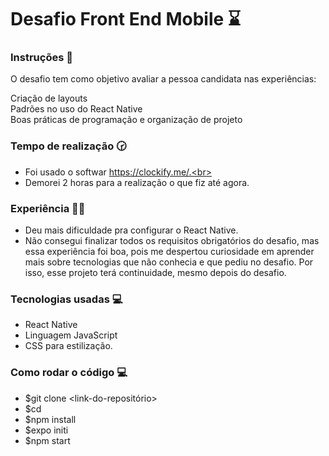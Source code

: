 # Desafio Front End Mobile ⌛

### Instruções 🚀

O desafio tem como objetivo avaliar a pessoa candidata nas experiências: <br>

Criação de layouts<br>
Padrões no uso do React Native<br>
Boas práticas de programação e organização de projeto<br>

### Tempo de realização 🕝
- Foi usado o softwar https://clockify.me/.<br>
- Demorei 2 horas para a realização o que fiz até agora.

### Experiência 🧑‍🔧 
- Deu mais dificuldade pra configurar o React Native. <br>
- Não consegui finalizar todos os requisitos obrigatórios do desafio, mas essa experiência foi boa, pois me despertou curiosidade em aprender mais sobre tecnologias que não conhecia e que pediu no desafio. Por isso, esse projeto terá continuidade, mesmo depois do desafio.

### Tecnologias usadas 💻
- React Native <br>
- Linguagem JavaScript<br>
- CSS para estilização.

### Como rodar o código 💻
- $git clone <link-do-repositório> <br>
- $cd <nome-da-pasta>
- $npm install
- $expo initi <nome-da-pasta>
- $npm start
